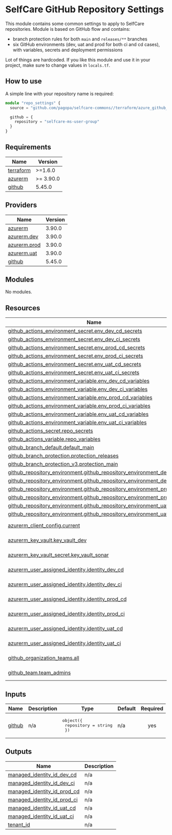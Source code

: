 

<!-- markdownlint-disable -->
# SelfCare GitHub Repository Settings

This module contains some common settings to apply to SelfCare repositories.
Module is based on GitHub flow and contains:

- branch protection rules for both `main` and `releases/**` branches
- six GitHub environments (dev, uat and prod for both ci and cd cases), with variables, secrets and deployment permissions

Lot of things are hardcoded. If you like this module and use it in your project, make sure to change values in `locals.tf`.

## How to use

A simple line with your repository name is required:

```ts
module "repo_settings" {
  source = "github.com/pagopa/selfcare-commons//terraform/azure_github_federation"

  github = {
    repository = "selfcare-ms-user-group"
  }
}
```

<!-- BEGINNING OF PRE-COMMIT-TERRAFORM DOCS HOOK -->
## Requirements

| Name | Version |
|------|---------|
| <a name="requirement_terraform"></a> [terraform](#requirement\_terraform) | >=1.6.0 |
| <a name="requirement_azurerm"></a> [azurerm](#requirement\_azurerm) | >= 3.90.0 |
| <a name="requirement_github"></a> [github](#requirement\_github) | 5.45.0 |

## Providers

| Name | Version |
|------|---------|
| <a name="provider_azurerm"></a> [azurerm](#provider\_azurerm) | 3.90.0 |
| <a name="provider_azurerm.dev"></a> [azurerm.dev](#provider\_azurerm.dev) | 3.90.0 |
| <a name="provider_azurerm.prod"></a> [azurerm.prod](#provider\_azurerm.prod) | 3.90.0 |
| <a name="provider_azurerm.uat"></a> [azurerm.uat](#provider\_azurerm.uat) | 3.90.0 |
| <a name="provider_github"></a> [github](#provider\_github) | 5.45.0 |

## Modules

No modules.

## Resources

| Name | Type |
|------|------|
| [github_actions_environment_secret.env_dev_cd_secrets](https://registry.terraform.io/providers/integrations/github/5.45.0/docs/resources/actions_environment_secret) | resource |
| [github_actions_environment_secret.env_dev_ci_secrets](https://registry.terraform.io/providers/integrations/github/5.45.0/docs/resources/actions_environment_secret) | resource |
| [github_actions_environment_secret.env_prod_cd_secrets](https://registry.terraform.io/providers/integrations/github/5.45.0/docs/resources/actions_environment_secret) | resource |
| [github_actions_environment_secret.env_prod_ci_secrets](https://registry.terraform.io/providers/integrations/github/5.45.0/docs/resources/actions_environment_secret) | resource |
| [github_actions_environment_secret.env_uat_cd_secrets](https://registry.terraform.io/providers/integrations/github/5.45.0/docs/resources/actions_environment_secret) | resource |
| [github_actions_environment_secret.env_uat_ci_secrets](https://registry.terraform.io/providers/integrations/github/5.45.0/docs/resources/actions_environment_secret) | resource |
| [github_actions_environment_variable.env_dev_cd_variables](https://registry.terraform.io/providers/integrations/github/5.45.0/docs/resources/actions_environment_variable) | resource |
| [github_actions_environment_variable.env_dev_ci_variables](https://registry.terraform.io/providers/integrations/github/5.45.0/docs/resources/actions_environment_variable) | resource |
| [github_actions_environment_variable.env_prod_cd_variables](https://registry.terraform.io/providers/integrations/github/5.45.0/docs/resources/actions_environment_variable) | resource |
| [github_actions_environment_variable.env_prod_ci_variables](https://registry.terraform.io/providers/integrations/github/5.45.0/docs/resources/actions_environment_variable) | resource |
| [github_actions_environment_variable.env_uat_cd_variables](https://registry.terraform.io/providers/integrations/github/5.45.0/docs/resources/actions_environment_variable) | resource |
| [github_actions_environment_variable.env_uat_ci_variables](https://registry.terraform.io/providers/integrations/github/5.45.0/docs/resources/actions_environment_variable) | resource |
| [github_actions_secret.repo_secrets](https://registry.terraform.io/providers/integrations/github/5.45.0/docs/resources/actions_secret) | resource |
| [github_actions_variable.repo_variables](https://registry.terraform.io/providers/integrations/github/5.45.0/docs/resources/actions_variable) | resource |
| [github_branch_default.default_main](https://registry.terraform.io/providers/integrations/github/5.45.0/docs/resources/branch_default) | resource |
| [github_branch_protection.protection_releases](https://registry.terraform.io/providers/integrations/github/5.45.0/docs/resources/branch_protection) | resource |
| [github_branch_protection_v3.protection_main](https://registry.terraform.io/providers/integrations/github/5.45.0/docs/resources/branch_protection_v3) | resource |
| [github_repository_environment.github_repository_environment_dev_cd](https://registry.terraform.io/providers/integrations/github/5.45.0/docs/resources/repository_environment) | resource |
| [github_repository_environment.github_repository_environment_dev_ci](https://registry.terraform.io/providers/integrations/github/5.45.0/docs/resources/repository_environment) | resource |
| [github_repository_environment.github_repository_environment_prod_cd](https://registry.terraform.io/providers/integrations/github/5.45.0/docs/resources/repository_environment) | resource |
| [github_repository_environment.github_repository_environment_prod_ci](https://registry.terraform.io/providers/integrations/github/5.45.0/docs/resources/repository_environment) | resource |
| [github_repository_environment.github_repository_environment_uat_cd](https://registry.terraform.io/providers/integrations/github/5.45.0/docs/resources/repository_environment) | resource |
| [github_repository_environment.github_repository_environment_uat_ci](https://registry.terraform.io/providers/integrations/github/5.45.0/docs/resources/repository_environment) | resource |
| [azurerm_client_config.current](https://registry.terraform.io/providers/hashicorp/azurerm/latest/docs/data-sources/client_config) | data source |
| [azurerm_key_vault.key_vault_dev](https://registry.terraform.io/providers/hashicorp/azurerm/latest/docs/data-sources/key_vault) | data source |
| [azurerm_key_vault_secret.key_vault_sonar](https://registry.terraform.io/providers/hashicorp/azurerm/latest/docs/data-sources/key_vault_secret) | data source |
| [azurerm_user_assigned_identity.identity_dev_cd](https://registry.terraform.io/providers/hashicorp/azurerm/latest/docs/data-sources/user_assigned_identity) | data source |
| [azurerm_user_assigned_identity.identity_dev_ci](https://registry.terraform.io/providers/hashicorp/azurerm/latest/docs/data-sources/user_assigned_identity) | data source |
| [azurerm_user_assigned_identity.identity_prod_cd](https://registry.terraform.io/providers/hashicorp/azurerm/latest/docs/data-sources/user_assigned_identity) | data source |
| [azurerm_user_assigned_identity.identity_prod_ci](https://registry.terraform.io/providers/hashicorp/azurerm/latest/docs/data-sources/user_assigned_identity) | data source |
| [azurerm_user_assigned_identity.identity_uat_cd](https://registry.terraform.io/providers/hashicorp/azurerm/latest/docs/data-sources/user_assigned_identity) | data source |
| [azurerm_user_assigned_identity.identity_uat_ci](https://registry.terraform.io/providers/hashicorp/azurerm/latest/docs/data-sources/user_assigned_identity) | data source |
| [github_organization_teams.all](https://registry.terraform.io/providers/integrations/github/5.45.0/docs/data-sources/organization_teams) | data source |
| [github_team.team_admins](https://registry.terraform.io/providers/integrations/github/5.45.0/docs/data-sources/team) | data source |

## Inputs

| Name | Description | Type | Default | Required |
|------|-------------|------|---------|:--------:|
| <a name="input_github"></a> [github](#input\_github) | n/a | <pre>object({<br>    repository = string<br>  })</pre> | n/a | yes |

## Outputs

| Name | Description |
|------|-------------|
| <a name="output_managed_identity_id_dev_cd"></a> [managed\_identity\_id\_dev\_cd](#output\_managed\_identity\_id\_dev\_cd) | n/a |
| <a name="output_managed_identity_id_dev_ci"></a> [managed\_identity\_id\_dev\_ci](#output\_managed\_identity\_id\_dev\_ci) | n/a |
| <a name="output_managed_identity_id_prod_cd"></a> [managed\_identity\_id\_prod\_cd](#output\_managed\_identity\_id\_prod\_cd) | n/a |
| <a name="output_managed_identity_id_prod_ci"></a> [managed\_identity\_id\_prod\_ci](#output\_managed\_identity\_id\_prod\_ci) | n/a |
| <a name="output_managed_identity_id_uat_cd"></a> [managed\_identity\_id\_uat\_cd](#output\_managed\_identity\_id\_uat\_cd) | n/a |
| <a name="output_managed_identity_id_uat_ci"></a> [managed\_identity\_id\_uat\_ci](#output\_managed\_identity\_id\_uat\_ci) | n/a |
| <a name="output_tenant_id"></a> [tenant\_id](#output\_tenant\_id) | n/a |
<!-- END OF PRE-COMMIT-TERRAFORM DOCS HOOK -->
